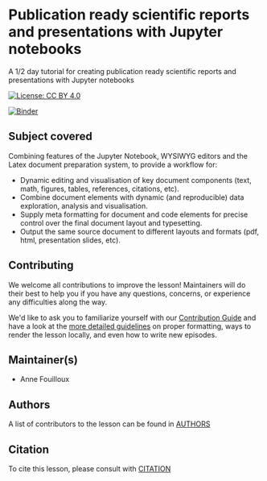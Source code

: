 # Publication ready scientific reports and presentations with Jupyter notebooks

A 1/2 day tutorial for creating publication ready scientific reports and presentations with Jupyter notebooks

[![License: CC BY 4.0](https://img.shields.io/badge/License-CC%20BY%204.0-lightgrey.svg)](https://creativecommons.org/licenses/by/4.0/)

[![Binder](https://mybinder.org/badge_logo.svg)](https://mybinder.org/v2/gh/annefou/jupyter_publish/master)

## Subject covered

Combining features of the Jupyter Notebook, WYSIWYG editors and the Latex document preparation system, to provide a workflow for:

- Dynamic editing and visualisation of key document components (text, math, figures, tables, references, citations, etc).
- Combine document elements with dynamic (and reproducible) data exploration, analysis and visualisation.
- Supply meta formatting for document and code elements for precise control over the final document layout and typesetting.
- Output the same source document to different layouts and formats (pdf, html, presentation slides, etc).

## Contributing

We welcome all contributions to improve the lesson! Maintainers will do their best to help you if you have any
questions, concerns, or experience any difficulties along the way.

We'd like to ask you to familiarize yourself with our [Contribution Guide](CONTRIBUTING.md) and have a look at
the [more detailed guidelines][lesson-example] on proper formatting, ways to render the lesson locally, and even
how to write new episodes.

## Maintainer(s)

* Anne Fouilloux

## Authors

A list of contributors to the lesson can be found in [AUTHORS](AUTHORS)

## Citation

To cite this lesson, please consult with [CITATION](CITATION)


[lesson-example]: https://carpentries.github.io/lesson-example
